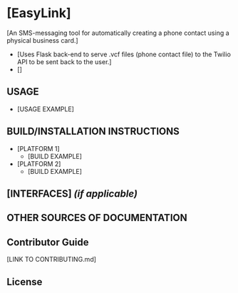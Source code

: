 # [EasyLink]

[An SMS-messaging tool for automatically creating a phone contact using a physical business card.]
  * [Uses Flask back-end to serve .vcf files (phone contact file) to the Twilio API to be sent back to the user.]
  * []

## USAGE
  * [USAGE EXAMPLE]

## BUILD/INSTALLATION INSTRUCTIONS
  * [PLATFORM 1]
    * [BUILD EXAMPLE]
  * [PLATFORM 2]
    * [BUILD EXAMPLE]

## [INTERFACES] _(if applicable)_

## OTHER SOURCES OF DOCUMENTATION

## Contributor Guide
[LINK TO CONTRIBUTING.md]

## License
